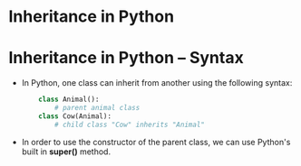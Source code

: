 # Inheritance in Python

# Inheritance in Python – Syntax
* In Python, one class can inherit from another using the following syntax:
    ```py
        class Animal():
            # parent animal class
        class Cow(Animal):
            # child class "Cow" inherits "Animal"
    ```

* In order to use the constructor of the parent class, we can use Python's built in __super()__ method.